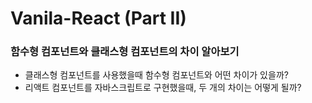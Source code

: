 # Vanila-React (Part II)

### 함수형 컴포넌트와 클래스형 컴포넌트의 차이 알아보기
 - 클래스형 컴포넌트를 사용했을때 함수형 컴포넌트와 어떤 차이가 있을까? 
 - 리액트 컴포넌트를 자바스크립트로 구현했을때, 두 개의 차이는 어떻게 될까?

